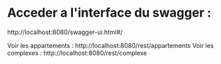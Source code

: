 
# Acceder a l'interface du swagger :
http://localhost:8080/swagger-ui.html#/

Voir les appartements : http://localhost:8080/rest/appartements
Voir les complexes : http://localhost:8080/rest/complexe
